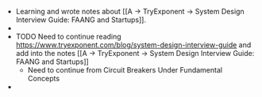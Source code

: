 - Learning and wrote notes about [[A -> TryExponent -> System Design Interview Guide: FAANG and Startups]].
-
- TODO  Need to continue reading https://www.tryexponent.com/blog/system-design-interview-guide and add into the notes [[A -> TryExponent -> System Design Interview Guide: FAANG and Startups]]
	- Need to continue from Circuit Breakers Under Fundamental Concepts
-